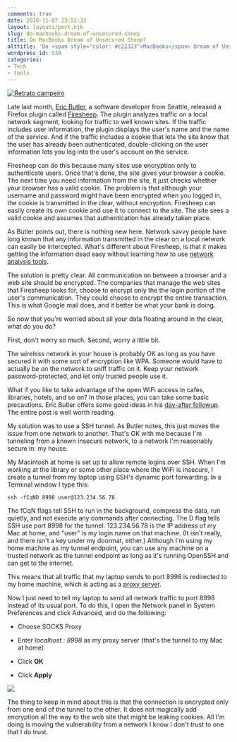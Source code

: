 ```yaml
---
comments: true
date: 2010-11-07 23:52:33
layout: layouts/post.njk
slug: do-macbooks-dream-of-unsecured-sheep
title: Do MacBooks Dream of Unsecured Sheep?
alttitle: 'Do <span style="color: #c22323">MacBooks</span> Dream of Unsecured Sheep?'
wordpress_id: 539
categories:
- Tech
- tools
---
```


[![Retrato campeiro](https://farm5.static.flickr.com/4026/4529636027_772ccfcc1c.jpg)](https://www.flickr.com/photos/bombeador/4529636027/)

Late last month, [Eric Butler](https://codebutler.com/), a software developer from Seattle, released a Firefox plugin called [Firesheep](https://codebutler.com/firesheep). The plugin analyzes traffic on a local network segment,  looking for traffic to well known sites. If the traffic includes user information, the plugin displays the user's name and the name of the service. And if the traffic includes a cookie that lets the site know that the user has already been authenticated, double-clicking on the user information lets you log into the user's account on the service.

Firesheep can do this because many sites use encryption only to authenticate users. Once that's done, the site gives your browser a cookie. The next time you need information from the site, it just checks whether your browser has a valid cookie. The problem is that although your username and password might have been encrypted when you logged in, the cookie is transmitted in the clear, without encryption. Firesheep can easily create its own cookie and use it to connect  to the site. The site sees a valid cookie and assumes that authentication has already taken place.

As Butler points out, there is nothing new here. Network savvy people have long known that any information transmitted in the clear on a local network can easily be intercepted. What's different about Firesheep, is that it makes getting the information dead easy without learning how to use [network analysis tools](https://wireshark.com).

The solution is pretty clear. All communication on between a browser and a web site should be encrypted. The companies that manage the web sites that Firesheep looks for, choose to encrypt only the the login portion of the user's communication. They could choose to encrypt the entire  transaction. This is what Google mail  does, and it better be what your bank is doing.

So now that you're worried about all your data floating around in the clear, what do you do?

First, don't worry so much.  Second, worry a little bit.

The wireless network in your house is probably OK as long as you have secured it with some sort of encryption like WPA. Someone would have to actually be on the network to sniff traffic on it. Keep your network password-protected, and let only trusted people use it.

What if you like to take advantage of the open WiFi access in cafes, libraries, hotels, and so on? In those places, you can take some basic precautions. Eric Butler offers some good ideas in his [day-after followup](https://codebutler.com/firesheep-a-day-later). The entire post is well worth reading.

My solution was to use a SSH tunnel. As Butler notes, this just moves the issue from one network to another. That's OK  with me because I'm tunneling from a known insecure network, to a network I'm reasonably secure in: my house.

My Macintosh at home is set up to allow remote logins over SSH. When I'm working at the library or some other place where the WiFi is insecure, I create a tunnel from my laptop using SSH's dynamic port forwarding. In a Terminal window I type this:

`ssh -fCqND 8998 user@123.234.56.78`

The fCqN flags tell SSH to run in the background, compress the data, run quietly, and not execute any commands after connecting. The D flag tells SSH use port 8998 for the tunnel. 123.234.56.78 is the IP address of my Mac at home, and "user" is my login name on that machine. (It isn't really, and there isn't a key under my doormat, either.) Although I'm using my home machine as my tunnel endpoint, you can use any machine on a trusted network as the tunnel endpoint as long as it's running OpenSSH and can get to the internet.

This means that all traffic that my laptop sends to port 8998 is redirected to my home machine, which is acting as a [proxy server](https://en.wikipedia.org/wiki/Proxy_server).

Now I just need to tell my laptop to send all network traffic to port 8998 instead of its usual port. To do this, I open the Network panel in System Preferences and click Advanced, and do the following:





  * Choose SOCKS Proxy


  * Enter _localhost : 8998_ as my proxy server (that's the tunnel to my Mac at home)


  * Click **OK**


  * Click **Apply**



![](/IMAGE/socksproxy-500x390.png)

The thing to keep in mind about this is that the connection is encrypted only from one end of the tunnel to the other. It does not magically add encryption all the way to the web site that might be leaking cookies. All I'm doing is moving the vulnerability from a network I know I don't trust to one that I do trust.

